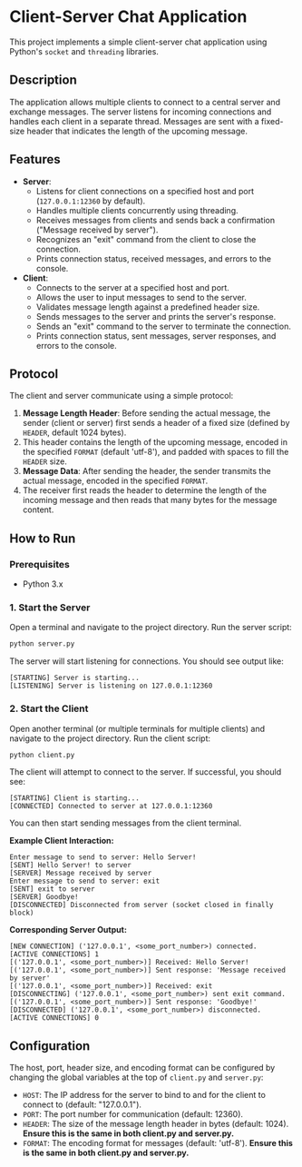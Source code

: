 # Client-Server Chat Application

This project implements a simple client-server chat application using Python's `socket` and `threading` libraries.

## Description

The application allows multiple clients to connect to a central server and exchange messages. The server listens for incoming connections and handles each client in a separate thread. Messages are sent with a fixed-size header that indicates the length of the upcoming message.

## Features

-   **Server**:
    -   Listens for client connections on a specified host and port (`127.0.0.1:12360` by default).
    -   Handles multiple clients concurrently using threading.
    -   Receives messages from clients and sends back a confirmation ("Message received by server").
    -   Recognizes an "exit" command from the client to close the connection.
    -   Prints connection status, received messages, and errors to the console.
-   **Client**:
    -   Connects to the server at a specified host and port.
    -   Allows the user to input messages to send to the server.
    -   Validates message length against a predefined header size.
    -   Sends messages to the server and prints the server's response.
    -   Sends an "exit" command to the server to terminate the connection.
    -   Prints connection status, sent messages, server responses, and errors to the console.

## Protocol

The client and server communicate using a simple protocol:
1.  **Message Length Header**: Before sending the actual message, the sender (client or server) first sends a header of a fixed size (defined by `HEADER`, default 1024 bytes).
2.  This header contains the length of the upcoming message, encoded in the specified `FORMAT` (default 'utf-8'), and padded with spaces to fill the `HEADER` size.
3.  **Message Data**: After sending the header, the sender transmits the actual message, encoded in the specified `FORMAT`.
4.  The receiver first reads the header to determine the length of the incoming message and then reads that many bytes for the message content.

## How to Run

### Prerequisites

-   Python 3.x

### 1. Start the Server

Open a terminal and navigate to the project directory. Run the server script:

```bash
python server.py
```

The server will start listening for connections. You should see output like:
```
[STARTING] Server is starting...
[LISTENING] Server is listening on 127.0.0.1:12360
```

### 2. Start the Client

Open another terminal (or multiple terminals for multiple clients) and navigate to the project directory. Run the client script:

```bash
python client.py
```

The client will attempt to connect to the server. If successful, you should see:
```
[STARTING] Client is starting...
[CONNECTED] Connected to server at 127.0.0.1:12360
```
You can then start sending messages from the client terminal.

**Example Client Interaction:**
```
Enter message to send to server: Hello Server!
[SENT] Hello Server! to server
[SERVER] Message received by server
Enter message to send to server: exit
[SENT] exit to server
[SERVER] Goodbye!
[DISCONNECTED] Disconnected from server (socket closed in finally block)
```

**Corresponding Server Output:**
```
[NEW CONNECTION] ('127.0.0.1', <some_port_number>) connected.
[ACTIVE CONNECTIONS] 1
[('127.0.0.1', <some_port_number>)] Received: Hello Server!
[('127.0.0.1', <some_port_number>)] Sent response: 'Message received by server'
[('127.0.0.1', <some_port_number>)] Received: exit
[DISCONNECTING] ('127.0.0.1', <some_port_number>) sent exit command.
[('127.0.0.1', <some_port_number>)] Sent response: 'Goodbye!'
[DISCONNECTED] ('127.0.0.1', <some_port_number>) disconnected.
[ACTIVE CONNECTIONS] 0
```

## Configuration

The host, port, header size, and encoding format can be configured by changing the global variables at the top of `client.py` and `server.py`:

-   `HOST`: The IP address for the server to bind to and for the client to connect to (default: "127.0.0.1").
-   `PORT`: The port number for communication (default: 12360).
-   `HEADER`: The size of the message length header in bytes (default: 1024). **Ensure this is the same in both client.py and server.py.**
-   `FORMAT`: The encoding format for messages (default: 'utf-8'). **Ensure this is the same in both client.py and server.py.**

